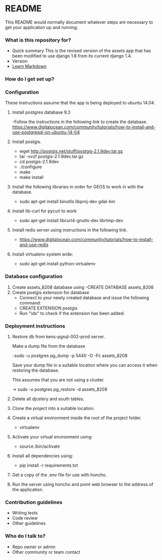 # README #

This README would normally document whatever steps are necessary to get your application up and running.

### What is this repository for? ###

* Quick summary
  This is the revised version of the assets app that has been modified to use django 1.8 from its current django 1.4.
* Version
* [Learn Markdown](https://bitbucket.org/tutorials/markdowndemo)

### How do I get set up? ###


 ### Configuration ###

   These instructions assume that the app is being deployed to ubuntu 14.04.
 
 1. Install postgres database 9.3 

     -Follow the instructions in the following link to create the database. 
         https://www.digitalocean.com/community/tutorials/how-to-install-and-use-postgresql-on-ubuntu-14-04

 2. Install postgis. 

      * wget http://postgis.net/stuff/postgis-2.1.9dev.tar.gz
      * tar -xvzf postgis-2.1.9dev.tar.gz 
      * cd postgis-2.1.9dev
      * ./configure
      * make
      * make install

 3. Install the following libraries in order for GEOS to work in with the database.

     - sudo apt-get install binutils libproj-dev gdal-bin

 4. Install lib-curl for pycurl to work

     - sudo apt-get install libcurl4-gnutls-dev librtmp-dev

 5. Install redis server using instructions in the following link.

     - https://www.digitalocean.com/community/tutorials/how-to-install-and-use-redis

 6. Install virtualenv system wide:

     - sudo apt-get install python-virtualenv

 ### Database configuration ### 

  1. Create assets_8208 database using
     -CREATE DATABASE assets_8208
  2. Create postgis extension for database
      *  Connect to your newly created database and issue the following command:
        * CREATE EXTENSION postgis
        * Run "\dx" to check if the extension has been added.

  ### Deployment instructions ###
  
 
 1. Restore db from kens-pgsql-002-prod server.
    
    Make a dump file from the database  

     -sudo -u postgres pg_dump -p 5440 -O -Fc assets_8208 <path to your dump file>
     
    Save your dump file in a suitable location where you can access it when restoring the database.

    This assumes that you are not using a cluster.

    -> sudo -u postgres pg_restore -d assets_8208 <path to your dump file>

 2. Delete all djcelery and south tables.
 
 3. Clone the project into a suitable location.

 4. Create a virtual environment inside the root of the project folder.
     - virtualenv <name of your virtual environment>

 5. Activate your virtual environment using:
    - source <name of virtual environment>/bin/activate

 6. Install all dependencies using:

    - pip install -r requirements.txt

 7. Get a copy of the .env file for use with honcho.

 9. Run the server using honcho and point web browser to the address of the application.

### Contribution guidelines ###

* Writing tests
* Code review
* Other guidelines

### Who do I talk to? ###

* Repo owner or admin
* Other community or team contact
